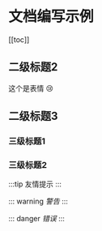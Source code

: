 <!--
 * @Author: PT
 * @Date: 2020-04-23 10:28:39
 * @LastEditors: PT
 * @LastEditTime: 2020-04-23 10:28:52
 * @Description: 文档编写示例
 -->
# 文档编写示例

[[toc]]


## 二级标题2

这个是表情 :cry:

## 二级标题3

### 三级标题1

### 三级标题2

:::tip
友情提示
:::

::: warning
*警告*
:::

::: danger
*错误*
:::
